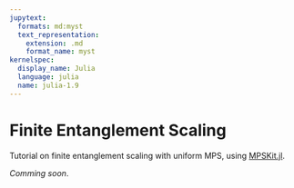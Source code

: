```yaml
---
jupytext:
  formats: md:myst
  text_representation:
    extension: .md
    format_name: myst
kernelspec:
  display_name: Julia
  language: julia
  name: julia-1.9
---
```


# Finite Entanglement Scaling

Tutorial on finite entanglement scaling with uniform MPS, using [MPSKit.jl](https://github.com/maartenvd/MPSKit.jl).

*Comming soon*.
